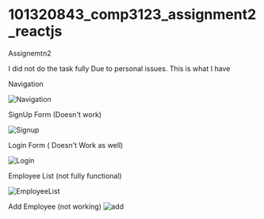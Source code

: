# 101320843_comp3123_assignment2_reactjs 
 Assignemtn2

I did not do the task fully Due to personal issues. This is what I have

Navigation


![Navigation](https://github.com/RuslanMakhanov/101320843_comp3123_assignment2_reactjs-/assets/95371964/5b5b1d34-ef97-4bf2-a04e-646760d85406)

SignUp Form (Doesn't work)


![Signup](https://github.com/RuslanMakhanov/101320843_comp3123_assignment2_reactjs-/assets/95371964/4a6b3070-8212-4228-ab9d-96fa011f2c34)

Login Form ( Doesn't Work as well)


![Login](https://github.com/RuslanMakhanov/101320843_comp3123_assignment2_reactjs-/assets/95371964/3fbd3503-4a49-4fce-9e80-0cf3707d4226)

Employee List (not fully functional)


![EmployeeList](https://github.com/RuslanMakhanov/101320843_comp3123_assignment2_reactjs-/assets/95371964/8621cadc-9714-4cc2-8225-b9495e346118)

Add Employee (not working)
![add](https://github.com/RuslanMakhanov/101320843_comp3123_assignment2_reactjs-/assets/95371964/1074d390-f3a7-4a84-ba01-fcfb875e4813)
